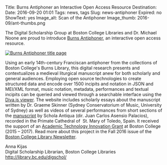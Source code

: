 Title: Burns Antiphoner an Interactive Open Access Resource
Destination: 
Date: 2016-09-20 01:01 
Tags: news, tags 
Slug: news-antiphoner
Expired: no
ShowText: yes
Image_alt: Scan of the Antiphoner
Image_thumb: 2016-09/ant-thumbs.png

<p>The Digital  Scholarship Group at Boston College Libraries and Dr. Michael Noone are proud  to introduce <a href="http://burnsantiphoner.bc.edu/">Burns Antiphoner</a>, an interactive open  access resource.</p>

<a href="http://burnsantiphoner.bc.edu/">
<img src="/theme/img/news/2016-09/antiphoner.png" alt="Burns Antiphoner title page">
</a>

<p>Using  an early 14th-century Franciscan antiphoner from the collections of  Boston College's Burns Library, this digital research presents and  contextualizes a medieval liturgical manuscript anew for both scholarly and  general audiences. Employing open source technologies to create structured data  and encode over 1500 incipits and notation in JSON and MEI/XML format, music  notation, metadata, performances and textual incipits can be queried and viewed  through a searchable interface using the <a href="https://ddmal.github.io/diva.js/">Diva.js viewer</a>. The website includes scholarly essays about the  manuscript written by Dr. Graeme Skinner (Sydney Conservatorium of Music,  University of Sydney) as well as videos of several performances from short  sections of the <a href="http://burnsantiphoner.bc.edu/performances/">manuscript</a> by Schola Antiqua (dir.  Juan Carlos Asensio Palacios), recorded in the Primate Cathedral of  St. Mary of Toledo, Spain. It received the  support of an <a href="http://www.bc.edu/offices/atab/grant.html">Academic Technology Innovation Grant</a> at Boston College (2015 – 2017). Read more about this project in the  Fall 2016 issue of the <a href="https://library.bc.edu/newsletter/?p=175">Boston College Library Newsletter</a>. </p>

<p>Anna Kijas<br />
Digital Scholarship Librarian, Boston College Libraries <br />
<a href="http://library.bc.edu/digschol/">http://library.bc.edu/digschol/</a></p>